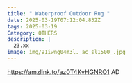 ```yaml
---
title: " Waterproof Outdoor Rug "
date: 2025-03-19T07:12:04.832Z
tags: 2025-03-19
Category: OTHERS
description: |
  23.xx
image: img/91iwng04m3l._ac_sl1500_.jpg
---
```

https://amzlink.to/az0T4KvHGNRO1
AD